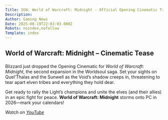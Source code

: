 ```yaml
---
Title: IGN: World of Warcraft: Midnight - Official Opening Cinematic Trailer | gamescom 2025
Description: 
Author: Gaming News
Date: 2025-08-19T22:03:03.000Z
Robots: noindex,nofollow
Template: index
---
```

<h2>
  
  
  World of Warcraft: Midnight – Cinematic Tease
</h2>

<p>Blizzard just dropped the Opening Cinematic for <em>World of Warcraft: Midnight</em>, the second expansion in the Worldsoul saga. Set your sights on Quel’Thalas and the Sunwell as the Void’s shadow creeps in, threatening to tear apart elven tribes and everything they hold dear.</p>

<p>Get ready to rally the Light’s champions and unite the elves (and their allies) in an epic fight for peace. <strong>World of Warcraft: Midnight</strong> storms onto PC in 2026—mark your calendars!</p>

<p><em>Watch on <a href="https://www.youtube.com/watch?v=ijN4EW6meRk" rel="noopener noreferrer">YouTube</a></em></p>

